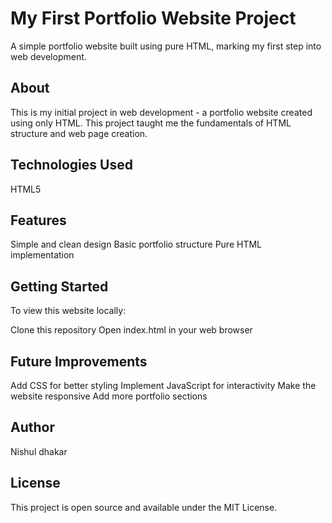 # My First Portfolio Website Project
A simple portfolio website built using pure HTML, marking my first step into web development.

## About
This is my initial project in web development - a portfolio website created using only HTML. This project taught me the fundamentals of HTML structure and web page creation.

## Technologies Used

 HTML5

## Features

Simple and clean design
Basic portfolio structure
Pure HTML implementation

## Getting Started
To view this website locally:

Clone this repository
Open index.html in your web browser

## Future Improvements

Add CSS for better styling
Implement JavaScript for interactivity
Make the website responsive
Add more portfolio sections

## Author
Nishul dhakar

## License
This project is open source and available under the MIT License.
